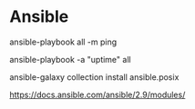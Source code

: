 # Ansible

ansible-playbook all -m ping 

ansible-playbook -a "uptime" all

ansible-galaxy collection install ansible.posix


https://docs.ansible.com/ansible/2.9/modules/